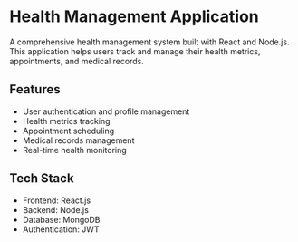 # Health Management Application

A comprehensive health management system built with React and Node.js. This application helps users track and manage their health metrics, appointments, and medical records.

## Features
- User authentication and profile management
- Health metrics tracking
- Appointment scheduling
- Medical records management
- Real-time health monitoring

## Tech Stack
- Frontend: React.js
- Backend: Node.js
- Database: MongoDB
- Authentication: JWT 